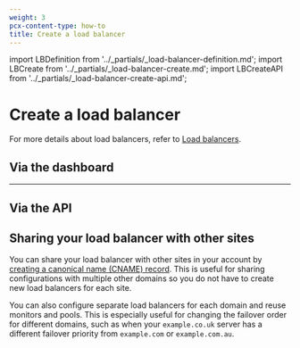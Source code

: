 ```yaml
---
weight: 3
pcx-content-type: how-to
title: Create a load balancer
---
```


import LBDefinition from '../_partials/_load-balancer-definition.md';
import LBCreate from '../_partials/_load-balancer-create.md';
import LBCreateAPI from '../_partials/_load-balancer-create-api.md';

# Create a load balancer

<LBDefinition />

For more details about load balancers, refer to [Load balancers](/understand-basics/load-balancers).

## Via the dashboard

<LBCreate />

---

## Via the API

<LBCreateAPI />

## Sharing your load balancer with other sites

You can share your load balancer with other sites in your account by [creating a canonical name (CNAME) record](https://support.cloudflare.com/hc/articles/360019093151). This is useful for sharing configurations with multiple other domains so you do not have to create new load balancers for each site.

You can also configure separate load balancers for each domain and reuse monitors and pools. This is especially useful for changing the failover order for different domains, such as when your `example.co.uk` server has a different failover priority from `example.com` or `example.com.au`.